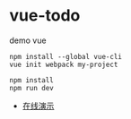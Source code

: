 # vue-todo
demo vue


```
npm install --global vue-cli
vue init webpack my-project
```

```
npm install
npm run dev
```

- [在线演示](http://7xj5et.com1.z0.glb.clouddn.com/demo/todo.html)

